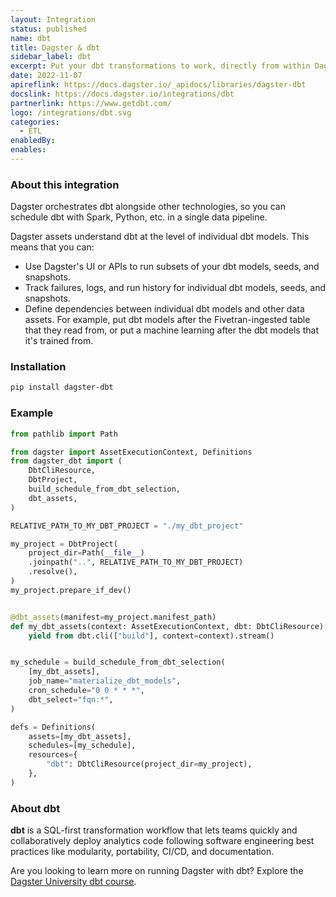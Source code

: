 ```yaml
---
layout: Integration
status: published
name: dbt
title: Dagster & dbt
sidebar_label: dbt
excerpt: Put your dbt transformations to work, directly from within Dagster.
date: 2022-11-07
apireflink: https://docs.dagster.io/_apidocs/libraries/dagster-dbt
docslink: https://docs.dagster.io/integrations/dbt
partnerlink: https://www.getdbt.com/
logo: /integrations/dbt.svg
categories:
  - ETL
enabledBy:
enables:
---
```


### About this integration

Dagster orchestrates dbt alongside other technologies, so you can schedule dbt with Spark, Python, etc. in a single data pipeline.

Dagster assets understand dbt at the level of individual dbt models. This means that you can:

- Use Dagster's UI or APIs to run subsets of your dbt models, seeds, and snapshots.
- Track failures, logs, and run history for individual dbt models, seeds, and snapshots.
- Define dependencies between individual dbt models and other data assets. For example, put dbt models after the Fivetran-ingested table that they read from, or put a machine learning after the dbt models that it's trained from.

### Installation

```bash
pip install dagster-dbt
```

### Example

```python
from pathlib import Path

from dagster import AssetExecutionContext, Definitions
from dagster_dbt import (
    DbtCliResource,
    DbtProject,
    build_schedule_from_dbt_selection,
    dbt_assets,
)

RELATIVE_PATH_TO_MY_DBT_PROJECT = "./my_dbt_project"

my_project = DbtProject(
    project_dir=Path(__file__)
    .joinpath("..", RELATIVE_PATH_TO_MY_DBT_PROJECT)
    .resolve(),
)
my_project.prepare_if_dev()


@dbt_assets(manifest=my_project.manifest_path)
def my_dbt_assets(context: AssetExecutionContext, dbt: DbtCliResource):
    yield from dbt.cli(["build"], context=context).stream()


my_schedule = build_schedule_from_dbt_selection(
    [my_dbt_assets],
    job_name="materialize_dbt_models",
    cron_schedule="0 0 * * *",
    dbt_select="fqn:*",
)

defs = Definitions(
    assets=[my_dbt_assets],
    schedules=[my_schedule],
    resources={
        "dbt": DbtCliResource(project_dir=my_project),
    },
)
```

### About dbt

**dbt** is a SQL-first transformation workflow that lets teams quickly and collaboratively deploy analytics code following software engineering best practices like modularity, portability, CI/CD, and documentation.

<aside className="rounded-lg">

Are you looking to learn more on running Dagster with dbt? Explore the <a href="https://courses.dagster.io/courses/dagster-dbt">Dagster University dbt course</a>.

</aside>
